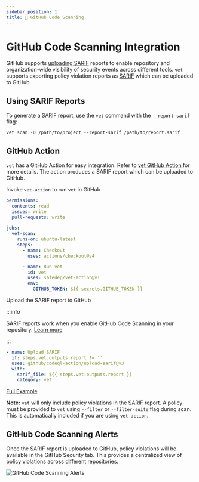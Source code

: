 ```yaml
---
sidebar_position: 1
title: 🧪 GitHub Code Scanning
---
```


# GitHub Code Scanning Integration

GitHub supports [uploading SARIF](https://docs.github.com/en/code-security/code-scanning/integrating-with-code-scanning/sarif-support-for-code-scanning)
reports to enable repository and organization-wide visibility of security
events across different tools. `vet` supports exporting policy violation
reports as [SARIF](#) which can be uploaded to GitHub.

## Using SARIF Reports

To generate a SARIF report, use the `vet` command with the `--report-sarif` flag:

```shell
vet scan -D /path/to/project --report-sarif /path/to/report.sarif
```

## GitHub Action

`vet` has a GitHub Action for easy integration. Refer to [vet GitHub
Action](https://github.com/safedep/vet-action) for more details. The action
produces a SARIF report which can be uploaded to GitHub.

Invoke `vet-action` to run `vet` in GitHub

```yaml
permissions:
  contents: read
  issues: write
  pull-requests: write
  
jobs:
  vet-scan:
    runs-on: ubuntu-latest
    steps:
      - name: Checkout
        uses: actions/checkout@v4

      - name: Run vet
        id: vet
        uses: safedep/vet-action@v1
        env:
          GITHUB_TOKEN: ${{ secrets.GITHUB_TOKEN }}
```

Upload the SARIF report to GitHub

:::info

SARIF reports work when you enable GitHub Code Scanning in your repository.
[Learn more](https://docs.github.com/en/code-security/code-scanning/enabling-code-scanning)

:::

```yaml
- name: Upload SARIF
  if: steps.vet.outputs.report != ''
  uses: github/codeql-action/upload-sarif@v3
  with:
    sarif_file: ${{ steps.vet.outputs.report }}
    category: vet
```

[Full Example](https://github.com/safedep/vet-action/blob/main/example/vet-ci.yml)

**Note:** `vet` will only include policy violations in the SARIF report.
A policy must be provided to `vet` using `--filter` or `--filter-suite` flag
during scan. This is automatically included if you are using `vet-action`.

## GitHub Code Scanning Alerts

Once the SARIF report is uploaded to GitHub, policy violations will be
available in the GitHub Security tab. This provides a centralized view of
policy violations across different repositories.

![GitHub Code Scanning Alerts](/img/vet-github-code-scanning-alerts.png)
